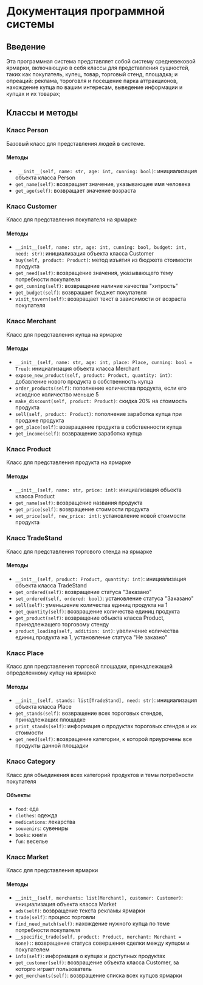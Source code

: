 # Документация программной системы

## Введение

Эта программная система представляет собой систему средневековой ярмарки, включающую в себя классы для представления сущностей, таких как покупатель, купец, 
товар, торговый стенд, площадка;
и опреаций: реклама, тороговля и посещение парка аттракционов, нахождение купца по вашим интересам, выведение информации и купцах и их товарах;

## Классы и методы

### Класс Person

Базовый класс для представления людей в системе.

#### Методы

- ` __init__(self, name: str, age: int, cunning: bool)`: инициализация объекта класса Person
- `get_name(self)`: возвращает значение, указывающее имя человека
- `get_age(self)`: возвращает значение возраста

### Класс Customer

Класс для представления покупателя на ярмарке

#### Методы

- `__init__(self, name: str, age: int, cunning: bool, budget: int, need: str)`: инициализация объекта класса Customer
- `buy(self, product: Product)`: метод изъятия из бюджета стоимости продукта
- `get_need(self)`: возвращение значения, указывающего тему потребности покупателя
- `get_cunning(self)`: возвращение наличие качества "хитрость"
- `get_budget(self)`: возвращает бюджет покупателя
- `visit_tavern(self)`: возвращает текст в зависимости от возраста покупателя

### Класс Merchant

Класс для представления купца на ярмарке

#### Методы

- `__init__(self, name: str, age: int, place: Place, cunning: bool = True)`: инициализация объекта класса Merchant
- `expose_new_product(self, product: Product, quantity: int)`: добавление нового продукта в собственность купца
- `order_products(self)`: пополнение количества продукта, если его исходное количество меньше 5
- `make_discount(self, product: Product)`: скидка 20% на стоимость продукта
- `sell(self, product: Product)`: пополнение заработка купца при продаже продукта
- `get_place(self)`: возвращение продукта в собственности купца
- `get_income(self)`: возвращение заработка купца

### Класс Product

Класс для представления продукта на ярмарке

#### Методы

- `__init__(self, name: str, price: int)`: инициализация объекта класса Product
- `get_name(self)`: возвращение названия продукта
- `get_price(self)`: возвращение стоимости продукта
- `set_price(self, new_price: int)`: установление новой стоимости продукта

### Класс TradeStand

Класс для представления торгового стенда на ярмарке

#### Методы

- `__init__(self, product: Product, quantity: int)`: инициализация объекта класса TradeStand
- `get_ordered(self)`: возвращение статуса "Заказано"
- `set_ordered(self, ordered: bool)`: установление статуса "Заказано"
- `sell(self)`: уменьшение количества единиц продукта на 1
- `get_quantity(self)`: возвращение количества единиц продукта
- `get_product(self)`: возвращение объекта класса Product, принадлежащего торговому стенду
- `product_loading(self, addition: int)`: увеличение количества единиц продукта на 1, установление статуса "Не заказно"

### Класс Place

Класс для представления торговой площадки, принадлежащей определенному купцу на ярмарке

#### Методы

- `__init__(self, stands: list[TradeStand], need: str)`: инициализация объекта класса Place
- `get_stands(self)`: возвращение всех тороговых стендов, принадлежащих площадке
- `print_stands(self)`: информация о продуктах тороговых стендов и их стоимости
- `get_need(self)`: возвращение категории, к которой приурочены все продукты данной площадки

### Класс Category

Класс для объединения всех категорий продуктов и темы потребности покупателя

#### Объекты

- `food`: еда
- `clothes`: одежда
- `medications`: лекарства
- `souvenirs`: сувениры
- `books`: книги
- `fun`: веселье

### Класс Market

Класс для представления ярмарки

#### Методы

- `__init__(self, merchants: list[Merchant], customer: Customer)`: инициализация объекта класса Market
- `ads(self)`: возвращение текста рекламы ярмарки
- `trade(self)`: процесс торговли
- `find_need_match(self)`: нахождение нужного купца по теме потребности покупателя
- `__specific_trade(self, product: Product, merchant: Merchant = None):`: возвращение статуса совершения сделки
  между купцом и покупателем
- `info(self)`: информация о купцах и доступных продуктах
- `get_customer(self)`: возвращение объекта класса Сustomer, за которго играет пользователь
- `get_merchants(self)`: возвращение списка всех купцов ярмарки








